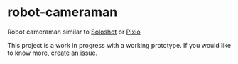 # robot-cameraman
Robot cameraman similar to [Soloshot] or [Pixio]

[Soloshot]: http://soloshot.com/
[Pixio]: https://shop.movensee.com/en/

This project is a work in progress with a working prototype.
If you would like to know more,
[create an issue](https://github.com/maiermic/robot-cameraman/issues/new).
